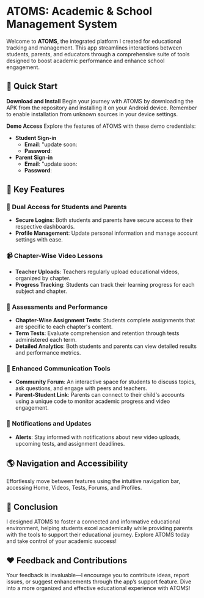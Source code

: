 # ATOMS: Academic & School Management System

Welcome to **ATOMS**, the integrated platform I created for educational tracking and management. This app streamlines interactions between students, parents, and educators through a comprehensive suite of tools designed to boost academic performance and enhance school engagement.

## :rocket: Quick Start

**Download and Install**
Begin your journey with ATOMS by downloading the APK from the repository and installing it on your Android device. Remember to enable installation from unknown sources in your device settings.

**Demo Access**
Explore the features of ATOMS with these demo credentials:

- **Student Sign-in**
  - **Email**: "update soon:
  - **Password**:
- **Parent Sign-in**
  - **Email**: "update soon:
  - **Password**:

## :key: Key Features

### :bust_in_silhouette: Dual Access for Students and Parents

- **Secure Logins**: Both students and parents have secure access to their respective dashboards.
- **Profile Management**: Update personal information and manage account settings with ease.

### :video_camera: Chapter-Wise Video Lessons

- **Teacher Uploads**: Teachers regularly upload educational videos, organized by chapter.
- **Progress Tracking**: Students can track their learning progress for each subject and chapter.

### :memo: Assessments and Performance

- **Chapter-Wise Assignment Tests**: Students complete assignments that are specific to each chapter's content.
- **Term Tests**: Evaluate comprehension and retention through tests administered each term.
- **Detailed Analytics**: Both students and parents can view detailed results and performance metrics.

### :speech_balloon: Enhanced Communication Tools

- **Community Forum**: An interactive space for students to discuss topics, ask questions, and engage with peers and teachers.
- **Parent-Student Link**: Parents can connect to their child's accounts using a unique code to monitor academic progress and video engagement.

### :bell: Notifications and Updates

- **Alerts**: Stay informed with notifications about new video uploads, upcoming tests, and assignment deadlines.

## :earth_americas: Navigation and Accessibility

Effortlessly move between features using the intuitive navigation bar, accessing Home, Videos, Tests, Forums, and Profiles.

## :pushpin: Conclusion

I designed ATOMS to foster a connected and informative educational environment, helping students excel academically while providing parents with the tools to support their educational journey. Explore ATOMS today and take control of your academic success!

## :heart: Feedback and Contributions

Your feedback is invaluable—I encourage you to contribute ideas, report issues, or suggest enhancements through the app’s support feature. Dive into a more organized and effective educational experience with ATOMS!
